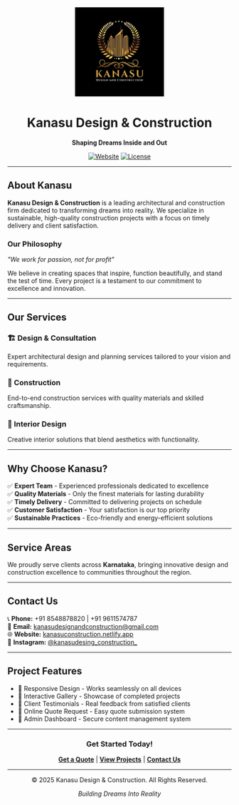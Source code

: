 <div align="center">
  <img src="images/KANASU-LOGO.png" alt="Kanasu Logo" width="200"/>
  
  # Kanasu Design & Construction
  
  **Shaping Dreams Inside and Out**
  
  [![Website](https://img.shields.io/badge/Website-Live-success)](https://kanasuconstruction.netlify.app)
  [![License](https://img.shields.io/badge/License-All%20Rights%20Reserved-blue)]()
  
</div>

---

## About Kanasu

**Kanasu Design & Construction** is a leading architectural and construction firm dedicated to transforming dreams into reality. We specialize in sustainable, high-quality construction projects with a focus on timely delivery and client satisfaction.

### Our Philosophy
*"We work for passion, not for profit"*

We believe in creating spaces that inspire, function beautifully, and stand the test of time. Every project is a testament to our commitment to excellence and innovation.

---

## Our Services

### 🏗️ Design & Consultation
Expert architectural design and planning services tailored to your vision and requirements.

### 🔨 Construction
End-to-end construction services with quality materials and skilled craftsmanship.

### 🎨 Interior Design
Creative interior solutions that blend aesthetics with functionality.

---

## Why Choose Kanasu?

✅ **Expert Team** - Experienced professionals dedicated to excellence  
✅ **Quality Materials** - Only the finest materials for lasting durability  
✅ **Timely Delivery** - Committed to delivering projects on schedule  
✅ **Customer Satisfaction** - Your satisfaction is our top priority  
✅ **Sustainable Practices** - Eco-friendly and energy-efficient solutions  

---

## Service Areas

We proudly serve clients across **Karnataka**, bringing innovative design and construction excellence to communities throughout the region.

---

## Contact Us

📞 **Phone:** +91 8548878820 | +91 9611574787  
📧 **Email:** kanasudesignandconstruction@gmail.com  
🌐 **Website:** [kanasuconstruction.netlify.app](https://kanasuconstruction.netlify.app)  
📱 **Instagram:** [@kanasudesing_construction_](https://www.instagram.com/kanasudesing_construction_)

---

## Project Features

- 📱 Responsive Design - Works seamlessly on all devices
- 🎯 Interactive Gallery - Showcase of completed projects
- 💬 Client Testimonials - Real feedback from satisfied clients
- 📝 Online Quote Request - Easy quote submission system
- 🔐 Admin Dashboard - Secure content management system

---

<div align="center">
  
  ### Get Started Today!
  
  [**Get a Quote**](https://kanasuconstruction.netlify.app/get-quote.html) | [**View Projects**](https://kanasuconstruction.netlify.app/projects.html) | [**Contact Us**](https://kanasuconstruction.netlify.app/contact.html)
  
  ---
  
  © 2025 Kanasu Design & Construction. All Rights Reserved.
  
  *Building Dreams Into Reality*
  
</div> 